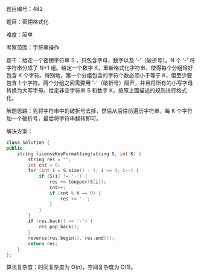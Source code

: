 题目编号：482

题目：密钥格式化

难度：简单

考察范围：字符串操作

题干：给定一个密钥字符串 S ，只包含字母，数字以及 '-'（破折号）。N 个 '-' 将字符串分成了 N+1 组。给定一个数字 K，重新格式化字符串，使得每个分组恰好包含 K 个字符。特别地，第一个分组包含的字符个数必须小于等于 K，但至少要包含 1 个字符。两个分组之间需要用 '-'（破折号）隔开，并且将所有的小写字母转换为大写字母。给定非空字符串 S 和数字 K，按照上面描述的规则进行格式化。

解题思路：先将字符串中的破折号去掉，然后从后往前遍历字符串，每 K 个字符加一个破折号，最后将字符串翻转即可。

解决方案：

```cpp
class Solution {
public:
    string licenseKeyFormatting(string S, int K) {
        string res = "";
        int cnt = 0;
        for (int i = S.size() - 1; i >= 0; i--) {
            if (S[i] != '-') {
                res += toupper(S[i]);
                cnt++;
                if (cnt % K == 0) {
                    res += '-';
                }
            }
        }
        if (res.back() == '-') {
            res.pop_back();
        }
        reverse(res.begin(), res.end());
        return res;
    }
};
```

算法复杂度：时间复杂度为 O(n)，空间复杂度为 O(1)。